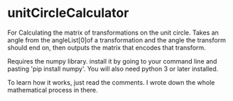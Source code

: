 # unitCircleCalculator

For Calculating the matrix of transformations on the unit circle.
Takes an angle from the angleList[0]of a transformation and the angle the transform should end on, then outputs the matrix that encodes that transform.

Requires the numpy library. install it by going to your command line and pasting 'pip install numpy'. You will also need python 3 or later installed.

To learn how it works, just read the comments. I wrote down the whole mathematical process in there.
